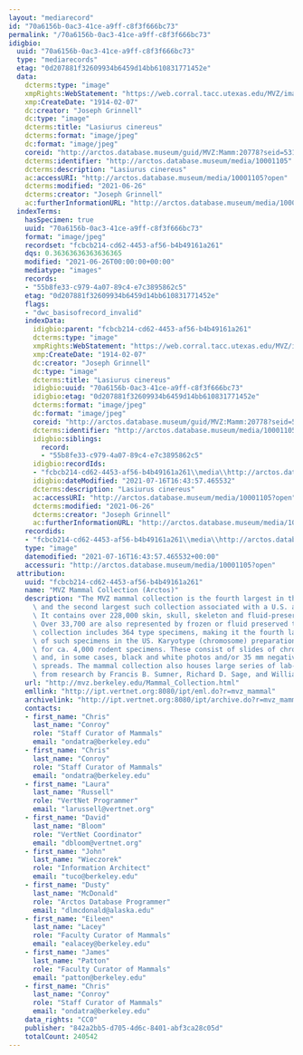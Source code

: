 ```yaml
---
layout: "mediarecord"
id: "70a6156b-0ac3-41ce-a9ff-c8f3f666bc73"
permalink: "/70a6156b-0ac3-41ce-a9ff-c8f3f666bc73"
idigbio:
  uuid: "70a6156b-0ac3-41ce-a9ff-c8f3f666bc73"
  type: "mediarecords"
  etag: "0d207881f32609934b6459d14bb610831771452e"
  data:
    dcterms:type: "image"
    xmpRights:WebStatement: "https://web.corral.tacc.utexas.edu/MVZ/images/MVZ_img/cards/jpg/img_card_1161.jpg"
    xmp:CreateDate: "1914-02-07"
    dc:creator: "Joseph Grinnell"
    dc:type: "image"
    dcterms:title: "Lasiurus cinereus"
    dcterms:format: "image/jpeg"
    dc:format: "image/jpeg"
    coreid: "http://arctos.database.museum/guid/MVZ:Mamm:20778?seid=53111"
    dcterms:identifier: "http://arctos.database.museum/media/10001105"
    dcterms:description: "Lasiurus cinereus"
    ac:accessURI: "http://arctos.database.museum/media/10001105?open"
    dcterms:modified: "2021-06-26"
    dcterms:creator: "Joseph Grinnell"
    ac:furtherInformationURL: "http://arctos.database.museum/media/10001105"
  indexTerms:
    hasSpecimen: true
    uuid: "70a6156b-0ac3-41ce-a9ff-c8f3f666bc73"
    format: "image/jpeg"
    recordset: "fcbcb214-cd62-4453-af56-b4b49161a261"
    dqs: 0.36363636363636365
    modified: "2021-06-26T00:00:00+00:00"
    mediatype: "images"
    records:
    - "55b8fe33-c979-4a07-89c4-e7c3895862c5"
    etag: "0d207881f32609934b6459d14bb610831771452e"
    flags:
    - "dwc_basisofrecord_invalid"
    indexData:
      idigbio:parent: "fcbcb214-cd62-4453-af56-b4b49161a261"
      dcterms:type: "image"
      xmpRights:WebStatement: "https://web.corral.tacc.utexas.edu/MVZ/images/MVZ_img/cards/jpg/img_card_1161.jpg"
      xmp:CreateDate: "1914-02-07"
      dc:creator: "Joseph Grinnell"
      dc:type: "image"
      dcterms:title: "Lasiurus cinereus"
      idigbio:uuid: "70a6156b-0ac3-41ce-a9ff-c8f3f666bc73"
      idigbio:etag: "0d207881f32609934b6459d14bb610831771452e"
      dcterms:format: "image/jpeg"
      dc:format: "image/jpeg"
      coreid: "http://arctos.database.museum/guid/MVZ:Mamm:20778?seid=53111"
      dcterms:identifier: "http://arctos.database.museum/media/10001105"
      idigbio:siblings:
        record:
        - "55b8fe33-c979-4a07-89c4-e7c3895862c5"
      idigbio:recordIds:
      - "fcbcb214-cd62-4453-af56-b4b49161a261\\media\\http://arctos.database.museum/media/10001105"
      idigbio:dateModified: "2021-07-16T16:43:57.465532"
      dcterms:description: "Lasiurus cinereus"
      ac:accessURI: "http://arctos.database.museum/media/10001105?open"
      dcterms:modified: "2021-06-26"
      dcterms:creator: "Joseph Grinnell"
      ac:furtherInformationURL: "http://arctos.database.museum/media/10001105"
    recordids:
    - "fcbcb214-cd62-4453-af56-b4b49161a261\\media\\http://arctos.database.museum/media/10001105"
    type: "image"
    datemodified: "2021-07-16T16:43:57.465532+00:00"
    accessuri: "http://arctos.database.museum/media/10001105?open"
  attribution:
    uuid: "fcbcb214-cd62-4453-af56-b4b49161a261"
    name: "MVZ Mammal Collection (Arctos)"
    description: "The MVZ mammal collection is the fourth largest in the United States\
      \ and the second largest such collection associated with a U.S. academic institution.\
      \ It contains over 228,000 skin, skull, skeleton and fluid-preserved specimens.\
      \ Over 33,700 are also represented by frozen or fluid preserved tissues. The\
      \ collection includes 364 type specimens, making it the fourth largest collection\
      \ of such specimens in the US. Karyotype (chromosome) preparations are available\
      \ for ca. 4,000 rodent specimens. These consist of slides of chromosome preparations\
      \ and, in some cases, black and white photos and/or 35 mm negatives of chromosome\
      \ spreads. The mammal collection also houses large series of lab-raised specimens\
      \ from research by Francis B. Sumner, Richard D. Sage, and William Z. Lidicker."
    url: "http://mvz.berkeley.edu/Mammal_Collection.html"
    emllink: "http://ipt.vertnet.org:8080/ipt/eml.do?r=mvz_mammal"
    archivelink: "http://ipt.vertnet.org:8080/ipt/archive.do?r=mvz_mammal"
    contacts:
    - first_name: "Chris"
      last_name: "Conroy"
      role: "Staff Curator of Mammals"
      email: "ondatra@berkeley.edu"
    - first_name: "Chris"
      last_name: "Conroy"
      role: "Staff Curator of Mammals"
      email: "ondatra@berkeley.edu"
    - first_name: "Laura"
      last_name: "Russell"
      role: "VertNet Programmer"
      email: "larussell@vertnet.org"
    - first_name: "David"
      last_name: "Bloom"
      role: "VertNet Coordinator"
      email: "dbloom@vertnet.org"
    - first_name: "John"
      last_name: "Wieczorek"
      role: "Information Architect"
      email: "tuco@berkeley.edu"
    - first_name: "Dusty"
      last_name: "McDonald"
      role: "Arctos Database Programmer"
      email: "dlmcdonald@alaska.edu"
    - first_name: "Eileen"
      last_name: "Lacey"
      role: "Faculty Curator of Mammals"
      email: "ealacey@berkeley.edu"
    - first_name: "James"
      last_name: "Patton"
      role: "Faculty Curator of Mammals"
      email: "patton@berkeley.edu"
    - first_name: "Chris"
      last_name: "Conroy"
      role: "Staff Curator of Mammals"
      email: "ondatra@berkeley.edu"
    data_rights: "CC0"
    publisher: "842a2bb5-d705-4d6c-8401-abf3ca28c05d"
    totalCount: 240542
---
```

